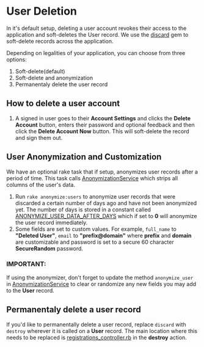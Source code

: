 # User Deletion

In it's default setup, deleting a user account revokes their access to the application and soft-deletes the User record. We use the [discard](https://github.com/jhawthorn/discard) gem to soft-delete records across the application.

Depending on legalities of your application, you can choose from three options:

1. Soft-delete(default)
2. Soft-delete and anonymization
3. Permanentaly delete the user record

## How to delete a user account

1. A signed in user goes to their **Account Settings** and clicks the **Delete Account** button, enters their password and optional feedback and then click the **Delete Account Now** button. This will soft-delete the record and sign them out.

## User Anonymization and Customization

We have an optional rake task that if setup, anonymizes user records after a period of time. This task calls [AnonymizationService](../app/services/anonymization_service.rb) which strips all columns of the user's data.

1. Run `rake anonymize:users` to anonymize user records that were discarded a certain number of days ago and have not been anonymized yet. The number of days is stored in a constant called [ANONYMIZE_USER_DATA_AFTER_DAYS](../config/initializers/0_constants.rb) which if set to **0** will anonymize the user record immediately.
2. Some fields are set to custom values. For example, `full_name` to **"Deleted User"**, `email` to **"prefix@domain"** where **prefix** and **domain** are customizable and password is set to a secure 60 character **SecureRandom** password.

### IMPORTANT:

If using the anonymizer, don't forget to update the method `anonymize_user` in [AnonymizationService](../app/services/anonymization_service.rb) to clear or randomize any new fields you may add to the **User** record.

## Permanentaly delete a user record

If you'd like to permanentally delete a user record, replace `discard` with `destroy` wherever it is called on a **User** record. The main location where this needs to be replaced is [registrations_controller.rb](../app/controllers/registrations_controller.rb) in the **destroy** action.
